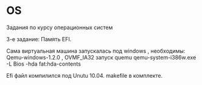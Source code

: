 OS
==

Задания по курсу операционных систем

3-е задание: Память EFI.

Сама виртуальная машина запускалась под windows , необходимы: Qemu-windows-1.2.0 , OVMF_IA32
запуск quemu qemu-system-i386w.exe -L Bios -hda fat:hda-contents

Efi файл компилился под Unutu 10.04. makefile в комплекте.